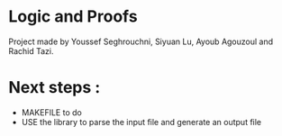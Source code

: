 # Logic and Proofs

Project made by Youssef Seghrouchni, Siyuan Lu, Ayoub Agouzoul and Rachid Tazi.

# Next steps : 
- MAKEFILE to do
- USE the library <fstream> to parse the input file and generate an output file
